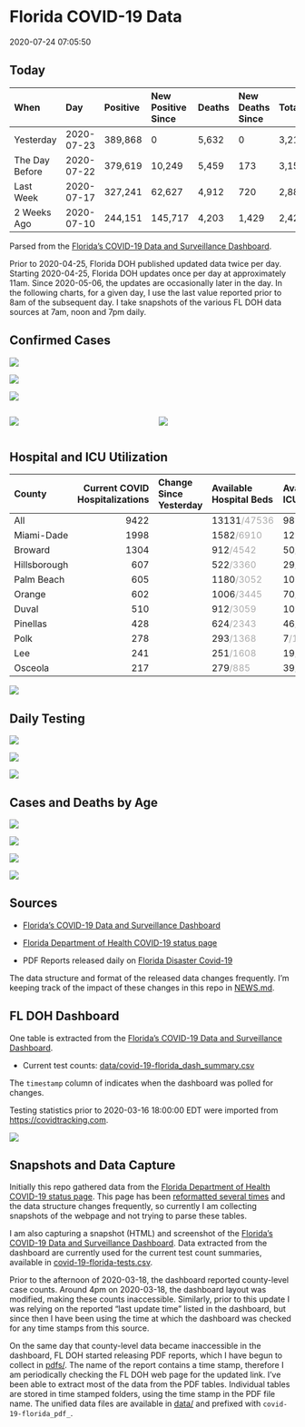 Florida COVID-19 Data
================
2020-07-24 07:05:50

## Today

| When           | Day        | Positive | New Positive Since | Deaths | New Deaths Since | Total     |
| :------------- | :--------- | :------- | :----------------- | :----- | :--------------- | :-------- |
| Yesterday      | 2020-07-23 | 389,868  | 0                  | 5,632  | 0                | 3,210,942 |
| The Day Before | 2020-07-22 | 379,619  | 10,249             | 5,459  | 173              | 3,154,711 |
| Last Week      | 2020-07-17 | 327,241  | 62,627             | 4,912  | 720              | 2,880,768 |
| 2 Weeks Ago    | 2020-07-10 | 244,151  | 145,717            | 4,203  | 1,429            | 2,421,627 |

Parsed from the [Florida’s COVID-19 Data and Surveillance
Dashboard](https://fdoh.maps.arcgis.com/apps/opsdashboard/index.html#/8d0de33f260d444c852a615dc7837c86).

Prior to 2020-04-25, Florida DOH published updated data twice per day.
Starting 2020-04-25, Florida DOH updates once per day at approximately
11am. Since 2020-05-06, the updates are occasionally later in the day.
In the following charts, for a given day, I use the last value reported
prior to 8am of the subsequent day. I take snapshots of the various FL
DOH data sources at 7am, noon and 7pm daily.

## Confirmed Cases

![](plots/covid-19-florida-daily-test-changes.png)

![](plots/covid-19-florida-deaths-by-day.png)

![](plots/covid-19-florida-county-top-6.png)

<div class="columns">

<div class="column is-full-mobile">

![](plots/covid-19-florida-testing.png)

</div>

<div class="column is-full-mobile">

![](plots/covid-19-florida-total-positive.png)

</div>

</div>

## Hospital and ICU Utilization

| County       | Current COVID Hospitalizations | Change Since Yesterday | Available Hospital Beds                      | Available ICU Beds                        |
| :----------- | -----------------------------: | :--------------------- | :------------------------------------------- | :---------------------------------------- |
| All          |                           9422 |                        | 13131<span style="color: #aaa">/47536</span> | 983<span style="color: #aaa">/5212</span> |
| Miami-Dade   |                           1998 |                        | 1582<span style="color: #aaa">/6910</span>   | 125<span style="color: #aaa">/844</span>  |
| Broward      |                           1304 |                        | 912<span style="color: #aaa">/4542</span>    | 50<span style="color: #aaa">/475</span>   |
| Hillsborough |                            607 |                        | 522<span style="color: #aaa">/3360</span>    | 29<span style="color: #aaa">/339</span>   |
| Palm Beach   |                            605 |                        | 1180<span style="color: #aaa">/3052</span>   | 105<span style="color: #aaa">/318</span>  |
| Orange       |                            602 |                        | 1006<span style="color: #aaa">/3445</span>   | 70<span style="color: #aaa">/302</span>   |
| Duval        |                            510 |                        | 912<span style="color: #aaa">/3059</span>    | 109<span style="color: #aaa">/332</span>  |
| Pinellas     |                            428 |                        | 624<span style="color: #aaa">/2343</span>    | 46<span style="color: #aaa">/249</span>   |
| Polk         |                            278 |                        | 293<span style="color: #aaa">/1368</span>    | 7<span style="color: #aaa">/160</span>    |
| Lee          |                            241 |                        | 251<span style="color: #aaa">/1608</span>    | 19<span style="color: #aaa">/122</span>   |
| Osceola      |                            217 |                        | 279<span style="color: #aaa">/885</span>     | 39<span style="color: #aaa">/95</span>    |

![](plots/covid-19-florida-icu-usage.png)

## Daily Testing

![](plots/covid-19-florida-tests-per-case.png)

<!-- ![](plots/covid-19-florida-change-new-cases.png) -->

![](plots/covid-19-florida-tests-percent-positive.png)

![](plots/covid-19-florida-test-and-case-growth.png)

## Cases and Deaths by Age

![](plots/covid-19-florida-weekly-events-by-age.png)

![](plots/covid-19-florida-age.png)

![](plots/covid-19-florida-age-deaths.png)

![](plots/covid-19-florida-age-sex.png)

## Sources

  - [Florida’s COVID-19 Data and Surveillance
    Dashboard](https://fdoh.maps.arcgis.com/apps/opsdashboard/index.html#/8d0de33f260d444c852a615dc7837c86)

  - [Florida Department of Health COVID-19 status
    page](http://www.floridahealth.gov/diseases-and-conditions/COVID-19/)

  - PDF Reports released daily on [Florida Disaster
    Covid-19](http://www.floridahealth.gov/diseases-and-conditions/COVID-19/)

The data structure and format of the released data changes frequently.
I’m keeping track of the impact of these changes in this repo in
[NEWS.md](NEWS.md).

## FL DOH Dashboard

One table is extracted from the [Florida’s COVID-19 Data and
Surveillance
Dashboard](https://fdoh.maps.arcgis.com/apps/opsdashboard/index.html#/8d0de33f260d444c852a615dc7837c86).

  - Current test counts:
    [data/covid-19-florida\_dash\_summary.csv](data/covid-19-florida_dash_summary.csv)

The `timestamp` column of indicates when the dashboard was polled for
changes.

Testing statistics prior to 2020-03-16 18:00:00 EDT were imported from
<https://covidtracking.com>.

![](screenshots/fodh_maps_arcgis_com__apps__opsdashboard.png)

## Snapshots and Data Capture

Initially this repo gathered data from the [Florida Department of Health
COVID-19 status
page](http://www.floridahealth.gov/diseases-and-conditions/COVID-19/).
This page has been [reformatted several
times](screenshots/floridahealth_gov__diseases-and-conditions__COVID-19.png)
and the data structure changes frequently, so currently I am collecting
snapshots of the webpage and not trying to parse these tables.

I am also capturing a snapshot (HTML) and screenshot of the [Florida’s
COVID-19 Data and Surveillance
Dashboard](https://fdoh.maps.arcgis.com/apps/opsdashboard/index.html#/8d0de33f260d444c852a615dc7837c86).
Data extracted from the dashboard are currently used for the current
test count summaries, available in
[covid-19-florida-tests.csv](covid-19-florida-tests.csv).

Prior to the afternoon of 2020-03-18, the dashboard reported
county-level case counts. Around 4pm on 2020-03-18, the dashboard layout
was modified, making these counts inaccessible. Similarly, prior to this
update I was relying on the reported “last update time” listed in the
dashboard, but since then I have been using the time at which the
dashboard was checked for any time stamps from this source.

On the same day that county-level data became inaccessible in the
dashboard, FL DOH started releasing PDF reports, which I have begun to
collect in [pdfs/](pdfs/). The name of the report contains a time stamp,
therefore I am periodically checking the FL DOH web page for the updated
link. I’ve been able to extract most of the data from the PDF tables.
Individual tables are stored in time stamped folders, using the time
stamp in the PDF file name. The unified data files are available in
[data/](data/) and prefixed with `covid-19-florida_pdf_`.
